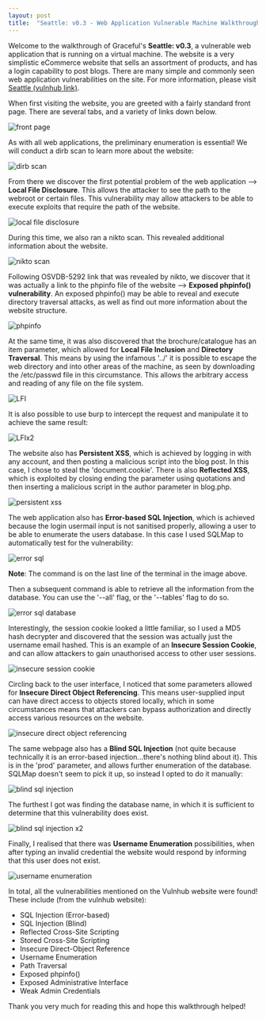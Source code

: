```yaml
---
layout: post
title:  "Seattle: v0.3 - Web Application Vulnerable Machine Walkthrough"
---
```


Welcome to the walkthrough of Graceful's **Seattle: v0.3**, a vulnerable web application that is running on a virtual machine. The website is a very simplistic eCommerce website that sells an assortment of products, and has a login capability to post blogs. There are many simple and commonly seen web application vulnerabilities on the site. For more information, please visit <a href='https://www.vulnhub.com/entry/seattle-v03,145/'>Seattle (vulnhub link)</a>.

When first visiting the website, you are greeted with a fairly standard front page. There are several tabs, and a variety of links down below. 

![front page](/assets/Seattle/1.PNG)

As with all web applications, the preliminary enumeration is essential! We will conduct a dirb scan to learn more about the website:

![dirb scan](/assets/Seattle/2.PNG)

From there we discover the first potential problem of the web application --> **Local File Disclosure**. This allows the attacker to see the path to the webroot or certain files. This vulnerability may allow attackers to be able to execute exploits that require the path of the website.

![local file disclosure](/assets/Seattle/3.PNG)

During this time, we also ran a nikto scan. This revealed additional information about the website.

![nikto scan](/assets/Seattle/4.PNG)

Following OSVDB-5292 link that was revealed by nikto, we discover that it was actually a link to the phpinfo file of the website --> **Exposed phpinfo() vulnerability**. An exposed phpinfo() may be able to reveal and execute directory traversal attacks, as well as find out more information about the website structure.

![phpinfo](/assets/Seattle/5.PNG)

At the same time, it was also discovered that the brochure/catalogue has an item parameter, which allowed for **Local File Inclusion** and **Directory Traversal**. This means by using the infamous '../' it is possible to escape the web directory and into other areas of the machine, as seen by downloading the /etc/passwd file in this circumstance. This allows the arbitrary access and reading of any file on the file system.

![LFI](/assets/Seattle/6.PNG)

It is also possible to use burp to intercept the request and manipulate it to achieve the same result:

![LFIx2](/assets/Seattle/7.PNG)

The website also has **Persistent XSS**, which is achieved by logging in with any account, and then posting a malicious script into the blog post. In this case, I chose to steal the 'document.cookie'. There is also **Reflected XSS**, which is exploited by closing ending the parameter using quotations and then inserting a malicious script in the author parameter in blog.php.

![persistent xss](/assets/Seattle/8.PNG)

The web application also has **Error-based SQL Injection**, which is achieved because the login usermail input is not sanitised properly, allowing a user to be able to enumerate the users database. In this case I used SQLMap to automatically test for the vulnerability:

![error sql](/assets/Seattle/9.PNG)

**Note**: The command is on the last line of the terminal in the image above.

Then a subsequent command is able to retrieve all the information from the database. You can use the '--all' flag, or the '--tables' flag to do so.

![error sql database](/assets/Seattle/10.PNG)

Interestingly, the session cookie looked a little familiar, so I used a MD5 hash decrypter and discovered that the session was actually just the username email hashed. This is an example of an **Insecure Session Cookie**, and can allow attackers to gain unauthorised access to other user sessions.

![insecure session cookie](/assets/Seattle/11.PNG)

Circling back to the user interface, I noticed that some parameters allowed for **Insecure Direct Object Referencing**. This means user-supplied input can have direct access to objects stored locally, which in some circumstances means that attackers can bypass authorization and directly access various resources on the website.

![insecure direct object referencing](/assets/Seattle/12.PNG)

The same webpage also has a **Blind SQL Injection** (not quite because technically it is an error-based injection...there's nothing blind about it). This is in the 'prod' parameter, and allows further enumeration of the database. SQLMap doesn't seem to pick it up, so instead I opted to do it manually:

![blind sql injection](/assets/Seattle/13.PNG)

The furthest I got was finding the database name, in which it is sufficient to determine that this vulnerability does exist.

![blind sql injection x2](/assets/Seattle/14.PNG)

Finally, I realised that there was **Username Enumeration** possibilities, when after typing an invalid credential the website would respond by informing that this user does not exist.

![username enumeration](/assets/Seattle/15.PNG)

In total, all the vulnerabilities mentioned on the Vulnhub website were found! These include (from the vulnhub website):

- SQL Injection (Error-based)
- SQL Injection (Blind)
- Reflected Cross-Site Scripting
- Stored Cross-Site Scripting
- Insecure Direct-Object Reference
- Username Enumeration
- Path Traversal
- Exposed phpinfo()
- Exposed Administrative Interface
- Weak Admin Credentials

Thank you very much for reading this and hope this walkthrough helped!




